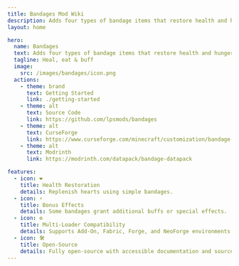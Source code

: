 ```yaml
---
title: Bandages Mod Wiki
description: Adds four types of bandage items that restore health and hunger with bonus effects.
layout: home

hero:
  name: Bandages
  text: Adds four types of bandage items that restore health and hunger with bonus effects.
  tagline: Heal, eat & buff
  image:
    src: /images/bandages/icon.png
  actions:
    - theme: brand
      text: Getting Started
      link: ./getting-started
    - theme: alt
      text: Source Code
      link: https://github.com/lpsmods/bandages
    - theme: alt
      text: CurseForge
      link: https://www.curseforge.com/minecraft/customization/bandage-datapack
    - theme: alt
      text: Modrinth
      link: https://modrinth.com/datapack/bandage-datapack

features:
  - icon: ❤️
    title: Health Restoration
    details: Replenish hearts using simple bandages.
  - icon: ⚡
    title: Bonus Effects
    details: Some bandages grant additional buffs or special effects.
  - icon: ⚙️
    title: Multi-Loader Compatibility
    details: Supports Add-On, Fabric, Forge, and NeoForge environments.
  - icon: 🛠️
    title: Open-Source
    details: Fully open-source with accessible documentation and source code.
---
```

